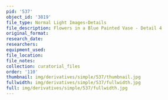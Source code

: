 ```yaml
---
pid: '537'
object_id: '3819'
file_type: Normal Light Images›Details
file_description: Flowers in a Blue Painted Vase - Detail 4
original_format:
research_date:
researchers:
equipment_used:
file_location:
file_notes:
collection: curatorial_files
order: '110'
thumbnail: img/derivatives/simple/537/thumbnail.jpg
fullwidth: img/derivatives/simple/537/fullwidth.jpg
full: img/derivatives/simple/537/fullwidth.jpg
---
```

